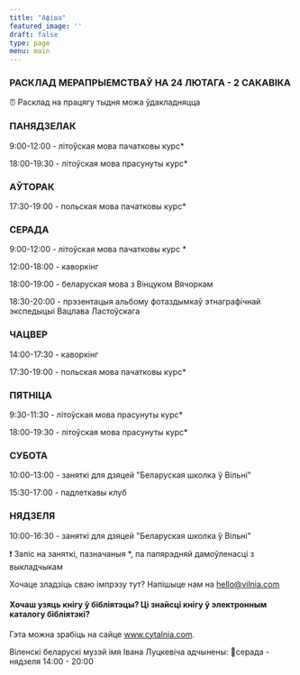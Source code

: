 ```yaml
---
title: "Афіша"
featured_image: ''
draft: false
type: page
menu: main
---
```


### РАСКЛАД МЕРАПРЫЕМСТВАЎ НА 24 ЛЮТАГА - 2 САКАВІКА

⏰ Расклад на працягу тыдня можа ўдакладняцца 

### ПАНЯДЗЕЛАК

9:00-12:00 - літоўская мова пачатковы курс*

18:00-19:30 - літоўская мова прасунуты курс*

### АЎТОРАК

17:30-19:00 - польская мова пачатковы курс*

### СЕРАДА

9:00-12:00 - літоўская мова пачатковы курс *

12:00-18:00 - каворкінг

18:00-19:00 - беларуская мова з Вінцуком Вячоркам

18:30-20:00 - прэзентацыя альбому фотаздымкаў этнаграфічнай экспедыцыі Вацлава Ластоўскага

### ЧАЦВЕР

14:00-17:30 - каворкiнг

17:30-19:00 - польская мова пачатковы курс*

### ПЯТНІЦА

9:30-11:30 - літоўская мова прасунуты курс*

18:00-19:30 - літоўская мова прасунуты курс*

### СУБОТА

10:00-13:00 - заняткі для дзяцей "Беларуская школка ў Вільні”

15:30-17:00 - падлеткавы клуб

### НЯДЗЕЛЯ

10:00-16:30 - заняткі для дзяцей "Беларуская школка ў Вільні"

❗️ Запіс на заняткі, пазначаныя *, па папярэдняй дамоўленасці з выкладчыкам

Хочаце зладзіць сваю імпрэзу тут? Напішыце нам на      hello@vilnia.com 
#### Хочаш узяць кнігу ў бібліятэцы? Ці знайсці кнігу ў электронным каталогу бібліятэкі?
Гэта можна зрабіць на сайце www.cytalnia.com.

Віленскі беларускі музэй імя Івана Луцкевіча адчынены:
📍серада - нядзеля 14:00 - 20:00 
